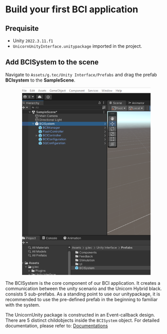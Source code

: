 # Build your first BCI application

## Prequisite
- Unity ```2022.3.11.f1```
- ```UnicornUnityInterface.unitypackage``` imported in the project.

## Add BCISystem to the scene
Navigate to ```Assets/g.tec/Unity Interface/Prefabs``` and drag the prefab **BCIsystem** to the **SampleScene**.

<p align="center">
<img src="../Img/image6.png" alt="drawing" width="400"/><br/>
</p>

The BCISystem is the core component of our BCI application. It creates a communication between the unity scenario and the Unicorn Hybrid black. 
 consists 5 sub-prefabs. As a standing point to use our unitypackage, it is recommended to use the pre-defined prefab in the beginning to familiar with the system. 

The UnicornUnity package is constructed in an Event-callback design. There are 5
distinct childobjects inside the ``BCISystem`` object. For detailed documentation, please refer to:
 [Documentations](/tutorial/documentationComponent.md)